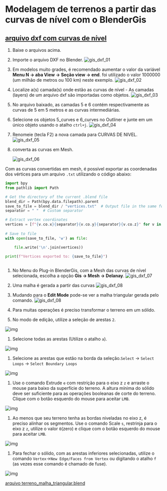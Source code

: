# Modelagem de terrenos a partir das curvas de nível com o BlenderGis

## [arquivo dxf com curvas de nível](../exemplos/terreno_mov_origem.dxf)

1. Baixe o arquivos acima.
1. Importe o arquivo DXF no Blender.
 ![gis_dxf_01](../figs/imgBlender/bgis_dxf_01.jpg)
1. Em modelos muito grades, é recomendado aumentar o valor da variável **Menu N -> aba View -> Seção view -> end**. foi utilizado o valor 1000000 (um milhão de metros ou 100 km) neste exemplo.
 ![gis_dxf_02](../figs/imgBlender/bgis_dxf_02.jpg)
1. Localize a(s) camada(s) onde estão as curvas de nível - As camadas (layers) de um arquivo dxf são importadas como objetos.
 ![gis_dxf_03](../figs/imgBlender/bgis_dxf_03.jpg)
1. No arquivo baixado, as camadas 5 e 6 contém respectivamente as curvas de 5 em 5 metros e as curvas intermediárias.
1. Selecione os objetos 5_curves e 6_curves no Outliner e junte em um único objeto usando o atalho ```ctrl+j```.
   ![gis_dxf_04](../figs/imgBlender/bgis_dxf_04.jpg)
1. Renomeie (tecla F2) a nova camada para CURVAS DE NIVEL.
   ![gis_dxf_05](../figs/imgBlender/bgis_dxf_05.jpg)
1. converta as curvas em Mesh.

   ![gis_dxf_06](../figs/imgBlender/bgis_dxf_06.jpg)

Com as curvas convertidas em mesh, é possível exportar as coordenadas dos vértices para um arquivo ```.txt``` utilizando o código abaixo:

```Python
import bpy
from pathlib import Path

# Get the directory of the current .blend file
blend_dir = Path(bpy.data.filepath).parent
save_to_file = blend_dir / "vertices.txt"  # Output file in the same folder
separator = " "  # Custom separator

# Extract vertex coordinates
vertices = [f"{v.co.x}{separator}{v.co.y}{separator}{v.co.z}" for v in bpy.context.object.data.vertices]
    
# Save to file
with open(save_to_file, 'w') as file:

    file.write('\n'.join(vertices))

print(f"Vertices exported to: {save_to_file}")   
 
```

1. No Menu do Plug-in BlenderGis, com a Mesh das curvas de nível selecionada, escolha a opção **Gis -> Mesh -> Delanay**.
 ![gis_dxf_07](../figs/imgBlender/bgis_dxf_07.jpg)

1. Uma malha é gerada a partir das curvas
   ![gis_dxf_08](../figs/imgBlender/bgis_dxf_08.jpg)

1. Mudando para o **Edit Mode** pode-se ver a malha triangular gerada pelo comando.
 ![gis_dxf_08](../figs/imgBlender/bgis_dxf_09.jpg)

1. Para muitas operações é preciso transformar o terreno em um sólido.

1. No modo de edição, utilize a seleção de arestas ``2``.

![img](./Blender_gis_dxf/edit_lines.jpg)

1. Selecione todas as arestas (Utilize o atalho ``a``).

![img](./Blender_gis_dxf/select_all.jpg)

1. Selecione as arestas que estão na borda da seleção.``Select`` -> ``Select Loops`` -> ``Select Boundary Loops``

![img](./Blender_gis_dxf/select_boundary.jpg)

1. Use o comando Extrude ``e`` com restrição para o eixo z ``z`` e arraste o mouse para baixo da superfície do terreno. A altura mínima do sólido deve ser suficiente para as operações booleanas de corte do terreno. Clique com o botão esquerdo do mouse para aceitar ``LMB``.

![img](Blender_gis_dxf/extrude_terrain_surface.jpg)

1. Ao menos que seu terreno tenha as bordas niveladas no eixo z, é preciso alinhar os segmentos. Use o comando Scale ``s``, restrinja para o eixo z ``z``, utilize o valor ``0``(zero) e clique com o botão esquerdo do mouse para aceitar ``LMB``.

![img](Blender_gis_dxf/flat_lines.jpg)

1. Para fechar o sólido, com as arestas inferiores selecionadas, utilize o comando ``Vertex``->``New Edge/Faces from Vertex`` ou digitando o atalho ``f`` (as vezes esse comando é chamado de fuse).

![img](./Blender_gis_dxf/new_face.jpg)

 [arquivo terreno_malha_triangular.blend](./terreno_malha_triangular.blend)

